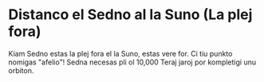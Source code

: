 # Distanco el Sedno al la Suno (La plej fora)

Kiam Sedno estas la plej fora el la Suno, estas vere for. Ci tiu punkto nomigas
"afelio"! Sedna necesas pli ol 10,000 Teraj jaroj por kompletigi unu orbiton.
